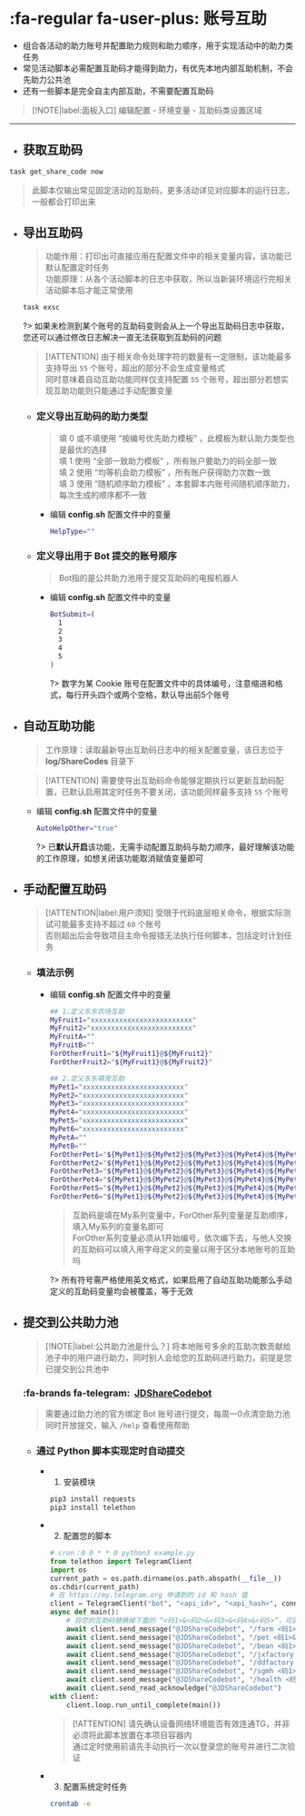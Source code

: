 # :fa-regular fa-user-plus: 账号互助
- 组合各活动的助力账号并配置助力规则和助力顺序，用于实现活动中的助力类任务
- 常见活动脚本必需配置互助码才能得到助力，有优先本地内部互助机制，不会先助力公共池
- 还有一些脚本是完全自主内部互助，不需要配置互助码

> [!NOTE|label:面板入口]
> 编辑配置 - 环境变量 - 互助码类设置区域

***

- ## 获取互助码
```bash
task get_share_code now
```
> 此脚本仅输出常见固定活动的互助码，更多活动详见对应脚本的运行日志，一般都会打印出来

- ## 导出互助码

  > 功能作用：打印出可直接应用在配置文件中的相关变量内容，该功能已默认配置定时任务\
  > 功能原理：从各个活动脚本的日志中获取，所以当新装环境运行完相关活动脚本后才能正常使用

  ```bash
  task exsc
  ```
  ?> 如果未检测到某个账号的互助码变则会从上一个导出互助码日志中获取，您还可以通过修改日志解决一直无法获取到互助码的问题

  > [!ATTENTION]
  > 由于相关命令处理字符的数量有一定限制，该功能最多支持导出 `55` 个账号，超出的部分不会生成变量格式\
  > 同时意味着自动互助功能同样仅支持配置 `55` 个账号，超出部分若想实现互助功能则只能通过手动配置变量

  - ### 定义导出互助码的助力类型 <!-- {docsify-ignore} -->

    > 填 0 或不填使用 “按编号优先助力模板” ，此模板为默认助力类型也是最优的选择\
    > 填 1 使用 “全部一致助力模板” ，所有账户要助力的码全部一致\
    > 填 2 使用 “均等机会助力模板” ，所有账户获得助力次数一致\
    > 填 3 使用 “随机顺序助力模板” ，本套脚本内账号间随机顺序助力，每次生成的顺序都不一致

    - 编辑 **config.sh** 配置文件中的变量

      ```bash
      HelpType=""
      ```

  - ### 定义导出用于 Bot 提交的账号顺序 <!-- {docsify-ignore} -->

    > Bot指的是公共助力池用于提交互助码的电报机器人

    - 编辑 **config.sh** 配置文件中的变量

      ```bash
      BotSubmit=(
        1
        2
        3
        4
        5
      )
      ```
      ?> 数字为某 Cookie 账号在配置文件中的具体编号，注意缩进和格式，每行开头四个或两个空格，默认导出前5个账号

- ## 自动互助功能

  > 工作原理：读取最新导出互助码日志中的相关配置变量，该日志位于 **log/ShareCodes** 目录下

  > [!ATTENTION]
  > 需要使导出互助码命令能够定期执行以更新互助码配置，已默认启用其定时任务不要关闭，该功能同样最多支持 `55` 个账号

  - 编辑 **config.sh** 配置文件中的变量

    ```bash
    AutoHelpOther="true"
    ```

    ?> 已**默认开启**该功能，无需手动配置互助码与助力顺序，最好理解该功能的工作原理，如想关闭该功能取消赋值变量即可

- ## 手动配置互助码

  > [!ATTENTION|label:用户须知]
  > 受限于代码底层相关命令，根据实际测试可能最多支持不超过 `60` 个账号\
  > 否则超出后会导致项目主命令报错无法执行任何脚本，包括定时计划任务

  - ### 填法示例 <!-- {docsify-ignore} -->

    - 编辑 **config.sh** 配置文件中的变量

      ```bash
      ## 1.定义东东农场互助
      MyFruit1="xxxxxxxxxxxxxxxxxxxxxxxxx"
      MyFruit2="xxxxxxxxxxxxxxxxxxxxxxxxx"
      MyFruitA=""
      MyFruitB=""
      ForOtherFruit1="${MyFruit1}@${MyFruit2}"
      ForOtherFruit2="${MyFruit1}@${MyFruit2}"

      ## 2.定义东东萌宠互助
      MyPet1="xxxxxxxxxxxxxxxxxxxxxxxxx"
      MyPet2="xxxxxxxxxxxxxxxxxxxxxxxxx"
      MyPet3="xxxxxxxxxxxxxxxxxxxxxxxxx"
      MyPet4="xxxxxxxxxxxxxxxxxxxxxxxxx"
      MyPet5="xxxxxxxxxxxxxxxxxxxxxxxxx"
      MyPet6="xxxxxxxxxxxxxxxxxxxxxxxxx"
      MyPetA=""
      MyPetB=""
      ForOtherPet1="${MyPet1}@${MyPet2}@${MyPet3}@${MyPet4}@${MyPet5}@${MyPet6}"
      ForOtherPet2="${MyPet1}@${MyPet2}@${MyPet3}@${MyPet4}@${MyPet5}@${MyPet6}"
      ForOtherPet3="${MyPet1}@${MyPet2}@${MyPet3}@${MyPet4}@${MyPet5}@${MyPet6}"
      ForOtherPet4="${MyPet1}@${MyPet2}@${MyPet3}@${MyPet4}@${MyPet5}@${MyPet6}"
      ForOtherPet5="${MyPet1}@${MyPet2}@${MyPet3}@${MyPet4}@${MyPet5}@${MyPet6}"
      ForOtherPet6="${MyPet1}@${MyPet2}@${MyPet3}@${MyPet4}@${MyPet5}@${MyPet6}"
      ```
      > 互助码是填在My系列变量中，ForOther系列变量是互助顺序，填入My系列的变量名即可\
      > ForOther系列变量必须从1开始编号，依次编下去，与他人交换的互助码可以填入用字母定义的变量以用于区分本地账号的互助吗

      ?> 所有符号需严格使用英文格式，如果启用了自动互助功能那么手动定义的互助码变量均会被覆盖，等于无效

- ## 提交到公共助力池

  > [!NOTE|label:公共助力池是什么？]
  > 将本地账号多余的互助次数贡献给池子中的用户进行助力，同时别人会给您的互助码进行助力，前提是您已提交到公共池中

  ### :fa-brands fa-telegram:&nbsp; [JDShareCodebot](https://t.me/JDShareCodebot) <!-- {docsify-ignore} -->

  > 需要通过助力池的官方绑定 Bot 账号进行提交，每周一0点清空助力池同时开放提交，输入 `/help` 查看使用帮助

  - ### 通过 Python 脚本实现定时自动提交 <!-- {docsify-ignore} -->

    - 1. 安装模块

      ```bash
      pip3 install requests
      pip3 install telethon
      ``` 

    - 2. 配置您的脚本

      ```python
      # cron：0 0 * * 0 python3 example.py
      from telethon import TelegramClient
      import os
      current_path = os.path.dirname(os.path.abspath(__file__))
      os.chdir(current_path)
      # 在 https://my.telegram.org 申请到的 id 和 hash 值
      client = TelegramClient("bot", "<api_id>", "<api_hash>", connection_retries=None).start()
      async def main():
          # 将您的互助码替换掉下面的 “<码1>&<码2>&<码3>&<码4>&<码5>”，可直接从导出互助码日志中提取
          await client.send_message("@JDShareCodebot", "/farm <码1>&<码2>&<码3>&<码4>&<码5>")
          await client.send_message("@JDShareCodebot", "/pet <码1>&<码2>&<码3>&<码4>&<码5>")
          await client.send_message("@JDShareCodebot", "/bean <码1>&<码2>&<码3>&<码4>&<码5>")
          await client.send_message("@JDShareCodebot", "/jxfactory <码1>&<码2>&<码3>&<码4>&<码5>")
          await client.send_message("@JDShareCodebot", "/ddfactory <码1>&<码2>&<码3>&<码4>&<码5>")
          await client.send_message("@JDShareCodebot", "/sgmh <码1>&<码2>&<码3>&<码4>&<码5>")
          await client.send_message("@JDShareCodebot", "/health <码1>&<码2>&<码3>&<码4>&<码5>")
          await client.send_read_acknowledge("@JDShareCodebot")
      with client:
          client.loop.run_until_complete(main())
      ```

      > [!ATTENTION]
      > 请先确认设备网络环境能否有效连通TG，并非必须将此脚本放置在本项目容器内\
      > 通过定时使用前请先手动执行一次以登录您的账号并进行二次验证

    - 3. 配置系统定时任务

      ```bash
      crontab -e
      ``` 
